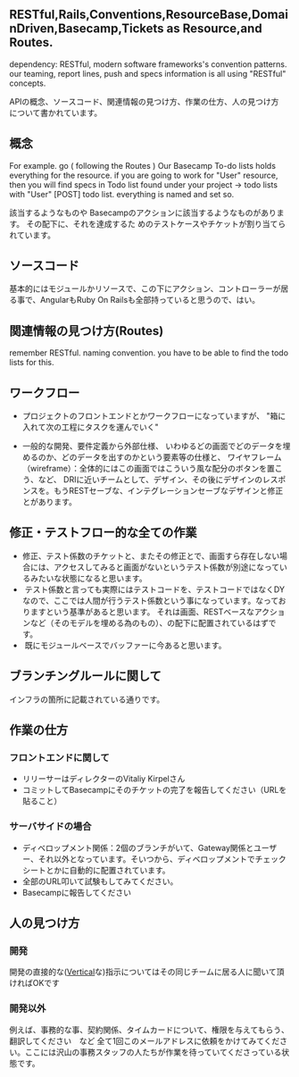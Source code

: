 


RESTful,Rails,Conventions,ResourceBase,DomainDriven,Basecamp,Tickets as Resource,and Routes.
---------------

dependency: RESTful, modern software frameworks's convention patterns. 
our teaming, report lines, push and specs information is all using "RESTful" concepts. 

APIの概念、ソースコード、関連情報の見つけ方、作業の仕方、人の見つけ方　について書かれています。

## 概念
For example. go ( following the Routes ) Our Basecamp To-do lists holds everything for the resource. if you are going to work for "User" resource, then you will find specs in Todo list found under your project -> todo lists with "User" [POST] todo list. 
everything is named and set so. 

 該当するようなものや Basecampのアクションに該当するようなものがあります。 その配下に、それを達成するた めのテストケースやチケットが割り当てられています。 

## ソースコード
基本的にはモジュールかリソースで、この下にアクション、コントローラーが居る事で、AngularもRuby On Railsも全部持っていると思うので、はい。

## 関連情報の見つけ方(Routes)
remember RESTful. naming convention. you have to be able to find the todo lists for this. 

## ワークフロー
- プロジェクトのフロントエンドとかワークフローになっていますが、 "箱に入れて次の工程にタスクを運んでいく"

- 一般的な開発、要件定義から外部仕様、 いわゆるどの画面でどのデータを埋めるのか、どのデータを出すのかという要素等の仕様と、 ワイヤフレーム（wireframe）：全体的にはこの画面ではこういう風な配分のボタンを置こう、など、 DRIに近いチームとして、デザイン、その後にデザインのレスポンスを。もうRESTセーブな、インテグレーションセーブなデザインと修正とがあります。 

## 修正・テストフロー的な全ての作業
- 修正、テスト係数のチケットと、またその修正とで、画面すら存在しない場合には、アクセスしてみると画面がないというテスト係数が別途になっているみたいな状態になると思います。
-  テスト係数と言っても実際にはテストコードを、テストコードではなくDYなので、ここでは人間が行うテスト係数という事になっています。なっておりますという基準があると思います。 それは画面、RESTベースなアクションなど（そのモデルを埋める為のもの）、の配下に配置されているはずです。
-  既にモジュールベースでバッファーに今あると思います。

## ブランチングルールに関して
インフラの箇所に記載されている通りです。

## 作業の仕方
### フロントエンドに関して
- リリーサーはディレクターのVitaliy Kirpelさん 
- コミットしてBasecampにそのチケットの完了を報告してください（URLを貼ること）
### サーバサイドの場合
- ディベロップメント関係：2個のブランチがいて、Gateway関係とユーザー、それ以外となっています。そいつから、ディベロップメントでチェックシートとかに自動的に配置されています。 
- 全部のURL叩いて試験もしてみてください。
- Basecampに報告してください
## 人の見つけ方
### 開発
開発の直接的な([Vertical]な)指示についてはその同じチームに居る人に聞いて頂ければOKです
### 開発以外
例えば、事務的な事、契約関係、タイムカードについて、権限を与えてもらう、翻訳してください　など 全て1回このメールアドレスに依頼をかけてみてください。ここには沢山の事務スタッフの人たちが作業を待っていてくださっている状態です。 


   [Vertical]:https://github.com/toukubo/new_os/blob/1d420f4bec611b0fcf914904890e597809d7…
